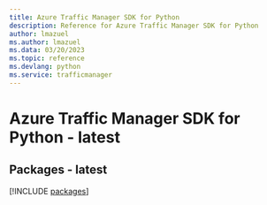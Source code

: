 ```yaml
---
title: Azure Traffic Manager SDK for Python
description: Reference for Azure Traffic Manager SDK for Python
author: lmazuel
ms.author: lmazuel
ms.data: 03/20/2023
ms.topic: reference
ms.devlang: python
ms.service: trafficmanager
---
```

# Azure Traffic Manager SDK for Python - latest
## Packages - latest
[!INCLUDE [packages](traffic-manager-index.md)]